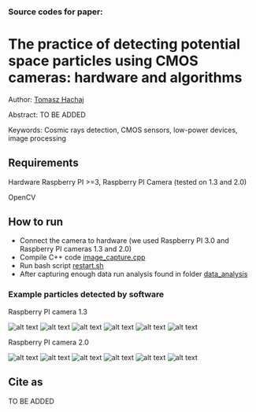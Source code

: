 ### Source codes for paper:

# The practice of detecting potential space particles using CMOS cameras: hardware and algorithms

Author: [Tomasz Hachaj](https://home.agh.edu.pl/~thachaj/)

Abstract: TO BE ADDED

Keywords: Cosmic rays detection, CMOS sensors, low-power devices, image processing

## Requirements

Hardware Raspberry PI >=3, Raspberry PI Camera (tested on 1.3 and 2.0)

OpenCV

## How to run

- Connect the camera to hardware (we used Raspberry PI 3.0 and Raspberry PI cameras 1.3 and 2.0)
- Compile C++ code [image_capture.cpp](raspberry_pi_code/image_capture.cpp)
- Run bash script [restart.sh](raspberry_pi_code/restart.sh)
- After capturing enough data run analysis found in folder [data_analysis](data_analysis/)

### Example particles detected by software

Raspberry PI camera 1.3

![alt text](<data_analysis/data/cropped/rp13/1 294 146.799316.png>) 
![alt text](<data_analysis/data/cropped/rp13/102 360 256.956268.png>)
![alt text](<data_analysis/data/cropped/rp13/1033 404 184.884628.png>) 
![alt text](<data_analysis/data/cropped/rp13/105 577 389.216522.png>)
![alt text](<data_analysis/data/cropped/rp13/73 467 351.805939.png>) 
![alt text](<data_analysis/data/cropped/rp13/1075 301 147.868256.png>)

Raspberry PI camera 2.0

![alt text](<data_analysis/data/cropped/rp20/992 464 162.237442.png>) 
![alt text](<data_analysis/data/cropped/rp20/99 338 141.950699.png>)
![alt text](<data_analysis/data/cropped/rp20/9650 578 163.062180.png>) 
![alt text](<data_analysis/data/cropped/rp20/9612 332 120.886620.png>)
![alt text](<data_analysis/data/cropped/rp20/9550 289 93.348083.png>) 
![alt text](<data_analysis/data/cropped/rp20/9462 513 186.837463.png>)

## Cite as

TO BE ADDED